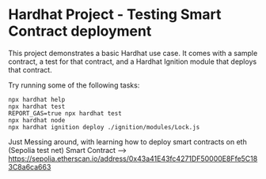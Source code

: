 # Hardhat Project - Testing Smart Contract deployment

This project demonstrates a basic Hardhat use case. It comes with a sample contract, a test for that contract, and a Hardhat Ignition module that deploys that contract.

Try running some of the following tasks:

```shell
npx hardhat help
npx hardhat test
REPORT_GAS=true npx hardhat test
npx hardhat node
npx hardhat ignition deploy ./ignition/modules/Lock.js
```


Just Messing around, with learning how to deploy smart contracts on eth  (Sepolia test net)
Smart Contract --> https://sepolia.etherscan.io/address/0x43a41E43fc4271DF50000E8Ffe5C183C8a6ca663